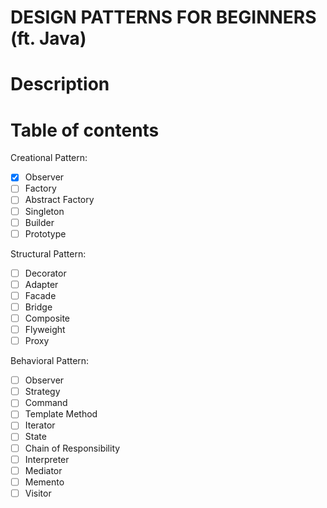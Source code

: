 # DESIGN PATTERNS FOR BEGINNERS (ft. Java)

# Description

# Table of contents

Creational Pattern:

- [x] Observer
- [ ] Factory
- [ ] Abstract Factory
- [ ] Singleton
- [ ] Builder
- [ ] Prototype

Structural Pattern:

- [ ] Decorator
- [ ] Adapter
- [ ] Facade
- [ ] Bridge
- [ ] Composite
- [ ] Flyweight
- [ ] Proxy

Behavioral Pattern:

- [ ] Observer
- [ ] Strategy
- [ ] Command
- [ ] Template Method
- [ ] Iterator
- [ ] State
- [ ] Chain of Responsibility
- [ ] Interpreter
- [ ] Mediator
- [ ] Memento
- [ ] Visitor

